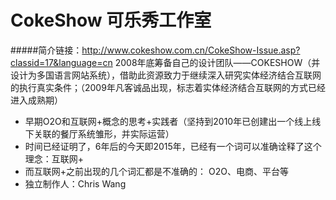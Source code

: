 # CokeShow 可乐秀工作室
#####简介链接：http://www.cokeshow.com.cn/CokeShow-Issue.asp?classid=17&language=cn
2008年底筹备自己的设计团队——COKESHOW（并设计为多国语言网站系统），借助此资源致力于继续深入研究实体经济结合互联网的执行真实条件；（2009年凡客诚品出现，标志着实体经济结合互联网的方式已经进入成熟期）
- 早期O2O和互联网+概念的思考+实践者（坚持到2010年已创建出一个线上线下关联的餐厅系统雏形，并实际运营）
- 时间已经证明了，6年后的今天即2015年，已经有一个词可以准确诠释了这个理念：互联网+
- 而互联网+之前出现的几个词汇都是不准确的： O2O、电商、平台等
- 独立制作人：Chris Wang
